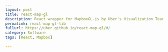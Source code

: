 ```yaml
---
layout: post
title: react-map-gl
description: React wrapper for MapboxGL-js by Uber's Visualization Team
permalink: react-map-gl-lib
fullurl: https://uber.github.io/react-map-gl/#/
category: Software
tags: [React, Mapbox]

---
```

